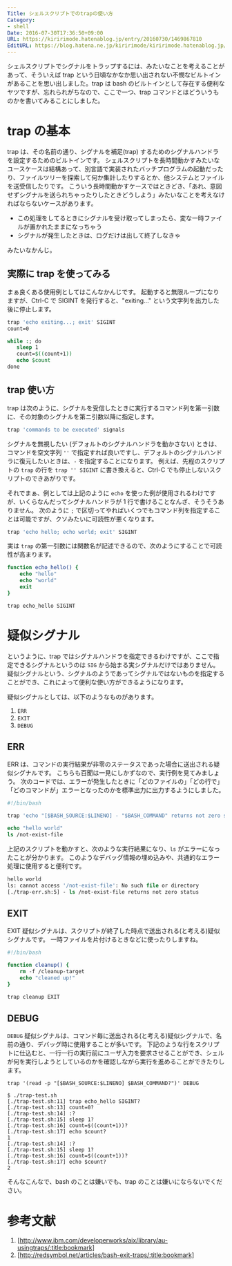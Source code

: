 ```yaml
---
Title: シェルスクリプトでのtrapの使い方
Category:
- shell
Date: 2016-07-30T17:36:50+09:00
URL: https://kiririmode.hatenablog.jp/entry/20160730/1469867810
EditURL: https://blog.hatena.ne.jp/kiririmode/kiririmode.hatenablog.jp/atom/entry/10328749687176735469
---
```


シェルスクリプトでシグナルをトラップするには、みたいなことを考えることがあって、そういえば trap という日頃なかなか思い出されない不憫なビルトインがあることを思い出しました。trap は bash のビルトインとして存在する便利なヤツですが、忘れられがちなので、ここで一つ、trap コマンドとはどういうものかを書いてみることにしました。

# trap の基本

trap は、その名前の通り、シグナルを補足(trap) するためのシグナルハンドラを設定するためのビルトインです。
シェルスクリプトを長時間動かすみたいなユースケースは結構あって、別言語で実装されたバッチプログラムの起動だったり、ファイルツリーを探索して何か集計したりするとか、他システムとファイルを送受信したりです。
こういう長時間動かすケースではときどき、「あれ、意図せずシグナルを送られちゃったりしたときどうしよう」みたいなことを考えなければならないケースがあります。

- この処理をしてるときにシグナルを受け取ってしまったら、変な一時ファイルが置かれたままになっちゃう
- シグナルが発生したときは、ログだけは出して終了しなきゃ

みたいなかんじ。

## 実際に trap を使ってみる

まぁ良くある使用例としてはこんなかんじです。
起動すると無限ループになりますが、Ctrl-C で SIGINT を発行すると、"exiting..." という文字列を出力した後に停止します。


```tcsh
trap 'echo exiting...; exit' SIGINT
count=0

while :; do
   sleep 1
   count=$((count+1))
   echo $count
done
```

## trap 使い方

trap は次のように、シグナルを受信したときに実行するコマンド列を第一引数に、その対象のシグナルを第ニ引数以降に指定します。

```tcsh
trap 'commands to be executed' signals
```

シグナルを無視したい (デフォルトのシグナルハンドラを動かさない) ときは、コマンドを空文字列 `''` で指定すれば良いですし、デフォルトのシグナルハンドラに復元したいときは、`-` を指定することになります。
例えば、先程のスクリプトの `trap` の行を `trap '' SIGINT` に書き換えると、Ctrl-C でも停止しないスクリプトのできあがりです。


それでまぁ、例としては上記のように `echo` を使った例が使用されるわけですが、いくらなんだってシグナルハンドラが 1 行で書けることなんざ、そうそうありません。
次のように `;` で区切ってやればいくつでもコマンド列を指定することは可能ですが、クソみたいに可読性が悪くなります。

```tcsh
trap 'echo hello; echo world; exit' SIGINT
```

実は `trap` の第一引数には関数名が記述できるので、次のようにすることで可読性が高まります。

```tcsh
function echo_hello() {
    echo "hello"
    echo "world"
    exit
}

trap echo_hello SIGINT
```

# 疑似シグナル

というように、trap ではシグナルハンドラを指定できるわけですが、ここで指定できるシグナルというのは `SIG` から始まる実シグナルだけではありません。
疑似シグナルという、シグナルのようであってシグナルではないものを指定することができ、これによって便利な使い方ができるようになります。

疑似シグナルとしては、以下のようなものがあります。

1. `ERR`
1. `EXIT`
1. `DEBUG`

## ERR

ERR は、コマンドの実行結果が非零のステータスであった場合に送出される疑似シグナルです。
こちらも百聞は一見にしかずなので、実行例を見てみましょう。
次のコードでは、エラーが発生したときに「どのファイルの」「どの行で」「どのコマンドが」エラーとなったのかを標準出力に出力するようにしました。

```tcsh
#!/bin/bash

trap 'echo "[$BASH_SOURCE:$LINENO] - "$BASH_COMMAND" returns not zero status"' ERR

echo "hello world"
ls /not-exist-file
```

上記のスクリプトを動かすと、次のような実行結果になり、`ls` がエラーになったことが分かります。
このようなデバッグ情報の埋め込みや、共通的なエラー処理に使用すると便利です。

```tcsh
hello world
ls: cannot access '/not-exist-file': No such file or directory
[./trap-err.sh:5] - ls /not-exist-file returns not zero status

```

## EXIT

EXIT 疑似シグナルは、スクリプトが終了した時点で送出される(と考える)疑似シグナルです。
一時ファイルを片付けるときなどに使ったりしますね。

```tcsh
#!/bin/bash

function cleanup() {
    rm -f /cleanup-target
    echo "cleaned up!"
}

trap cleanup EXIT
```

## DEBUG

`DEBUG` 疑似シグナルは、コマンド毎に送出される(と考える)疑似シグナルで、名前の通り、デバッグ時に使用することが多いです。
下記のような行をスクリプトに仕込むと、一行一行の実行前にユーザ入力を要求させることができ、シェルが何を実行しようとしているのかを確認しながら実行を進めることができたりします。

```
trap '(read -p "[$BASH_SOURCE:$LINENO] $BASH_COMMAND?")' DEBUG
```

```
$ ./trap-test.sh
[./trap-test.sh:11] trap echo_hello SIGINT?
[./trap-test.sh:13] count=0?
[./trap-test.sh:14] :?
[./trap-test.sh:15] sleep 1?
[./trap-test.sh:16] count=$((count+1))?
[./trap-test.sh:17] echo $count?
1
[./trap-test.sh:14] :?
[./trap-test.sh:15] sleep 1?
[./trap-test.sh:16] count=$((count+1))?
[./trap-test.sh:17] echo $count?
2
```

そんなこんなで、bash のことは嫌いでも、trap のことは嫌いにならないでください。

# 参考文献

1. [http://www.ibm.com/developerworks/aix/library/au-usingtraps/:title:bookmark]
1. [http://redsymbol.net/articles/bash-exit-traps/:title:bookmark]
